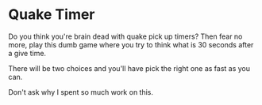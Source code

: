 # Quake Timer

Do you think you're brain dead with quake pick up timers? 
Then fear no more, play this dumb game where you try to 
think what is 30 seconds after a give time.

There will be two choices and you'll have 
pick the right one as fast as you can.

Don't ask why I spent so much work on this.
